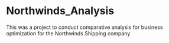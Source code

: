 # Northwinds_Analysis

This was a project to conduct comparative analysis for business optimization for the Northwinds Shipping company
